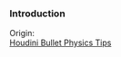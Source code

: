 
### Introduction

Origin:  
[Houdini Bullet Physics Tips](https://www.nicholas-taylor.com/blog/blog-post-title-two-ea3sa)